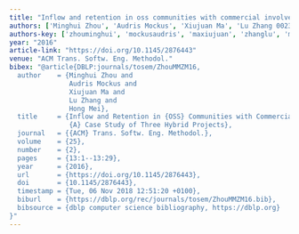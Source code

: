 ```yaml
---
title: "Inflow and retention in oss communities with commercial involvement: A case study of three hybrid projects"
authors: ['Minghui Zhou', 'Audris Mockus', 'Xiujuan Ma', 'Lu Zhang 0023', 'Hong Mei']
authors-key: ['zhouminghui', 'mockusaudris', 'maxiujuan', 'zhanglu', 'meihong']
year: "2016"
article-link: "https://doi.org/10.1145/2876443"
venue: "ACM Trans. Softw. Eng. Methodol."
bibex: "@article{DBLP:journals/tosem/ZhouMMZM16,
  author    = {Minghui Zhou and
               Audris Mockus and
               Xiujuan Ma and
               Lu Zhang and
               Hong Mei},
  title     = {Inflow and Retention in {OSS} Communities with Commercial Involvement:
               {A} Case Study of Three Hybrid Projects},
  journal   = {{ACM} Trans. Softw. Eng. Methodol.},
  volume    = {25},
  number    = {2},
  pages     = {13:1--13:29},
  year      = {2016},
  url       = {https://doi.org/10.1145/2876443},
  doi       = {10.1145/2876443},
  timestamp = {Tue, 06 Nov 2018 12:51:20 +0100},
  biburl    = {https://dblp.org/rec/journals/tosem/ZhouMMZM16.bib},
  bibsource = {dblp computer science bibliography, https://dblp.org}
}"
---
```

